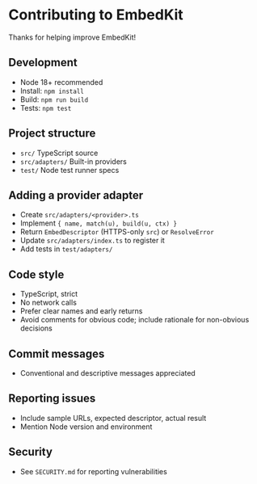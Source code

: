 # Contributing to EmbedKit

Thanks for helping improve EmbedKit!

## Development

- Node 18+ recommended
- Install: `npm install`
- Build: `npm run build`
- Tests: `npm test`

## Project structure

- `src/` TypeScript source
- `src/adapters/` Built-in providers
- `test/` Node test runner specs

## Adding a provider adapter

- Create `src/adapters/<provider>.ts`
- Implement `{ name, match(u), build(u, ctx) }`
- Return `EmbedDescriptor` (HTTPS-only `src`) or `ResolveError`
- Update `src/adapters/index.ts` to register it
- Add tests in `test/adapters/`

## Code style

- TypeScript, strict
- No network calls
- Prefer clear names and early returns
- Avoid comments for obvious code; include rationale for non-obvious decisions

## Commit messages

- Conventional and descriptive messages appreciated

## Reporting issues

- Include sample URLs, expected descriptor, actual result
- Mention Node version and environment

## Security

- See `SECURITY.md` for reporting vulnerabilities
